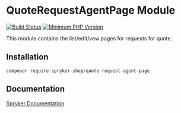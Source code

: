 # QuoteRequestAgentPage Module
[![Build Status](https://travis-ci.org/spryker-shop/quote-request-agent-page.svg)](https://travis-ci.org/spryker-shop/quote-request-agent-page)
[![Minimum PHP Version](https://img.shields.io/badge/php-%3E%3D%207.3-8892BF.svg)](https://php.net/)

This module contains the list/edit/vew pages for requests for quote.

## Installation

```
composer require spryker-shop/quote-request-agent-page
```

## Documentation

[Spryker Documentation](https://academy.spryker.com/developing_with_spryker/module_guide/modules.html)
